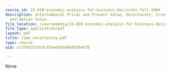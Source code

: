 ```yaml
---
course_id: 15-010-economic-analysis-for-business-decisions-fall-2004
description: Intertemporal Prices and Present Value, Uncertainty, Irreversible Investments
  and Option Value.
file_location: /coursemedia/15-010-economic-analysis-for-business-decisions-fall-2004/cc3793371dc9c354e6541b4b05564bf8_time_uncertainty.pdf
file_type: application/pdf
layout: pdf
title: time_uncertainty.pdf
type: course
uid: cc3793371dc9c354e6541b4b05564bf8

---
```

None